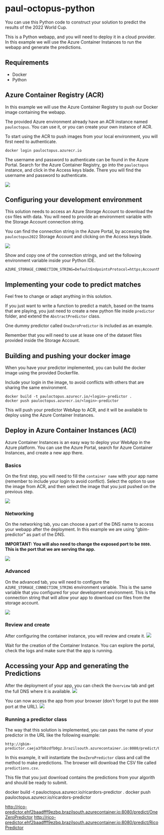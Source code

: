 # paul-octopus-python

You can use this Python code to construct your solution to predict the results of the 2022 World Cup.

This is a Python webapp, and you will need to deploy it in a cloud provider.
In this example we will use the Azure Container Instances to run the webapp and generate the predictions.

## Requirements
- Docker
- Python

## Azure Container Registry (ACR)
In this example we will use the Azure Container Registry to push our Docker image containing the webapp.

The provided Azure environment already have an ACR instance named `pauloctopus`.
You can use it, or you can create your own instance of ACR.

To start using the ACR to push images from your local environment, you will first need to authenticate.

```
docker login pauloctopus.azurecr.io
```

The username and password to authenticate can be found in the Azure Portal.
Search for the Azure Container Registry, go into the `pauloctopus` instance, and click in the Access keys blade.
There you will find the username and password to authenticate.

![](img/acr-access-keys.png)


## Configuring your development environment
This solution needs to access an Azure Storage Account to download the csv files with data.
You will need to provide an environment variable with the Storage Account connection string.

You can find the connection string in the Azure Portal, by accessing the `pauloctopus2022` Storage Account and clicking on the Access keys blade.

![](img/stacc-access-keys.png)

Show and copy one of the connection strings, and set the following environment variable inside your Python IDE.

```
AZURE_STORAGE_CONNECTION_STRING=DefaultEndpointsProtocol=https;AccountName=pauloctopus2022;AccountKey=xxxxxxx;EndpointSuffix=core.windows.net
```

## Implementing your code to predict matches
Feel free to change or adapt anything in this solution.

If you just want to write a function to predict a match, based on the teams that are playing, you just need to create a new python file inside `predictor` folder, and extend the `AbstractPredictor` class.

One dummy predictor called `OneZeroPredictor` is included as an example.

Remember that you will need to use at lease one of the dataset files provided inside the Storage Account.


## Building and pushing your docker image
When you have your predictor implemented, you can build the docker image using the provided Dockerfile.

Include your login in the image, to avoid conflicts with others that are sharing the same environment.
```
docker build -t pauloctopus.azurecr.io/<login>-predictor .
docker push pauloctopus.azurecr.io/<login>-predictor
```

This will push your predictor WebApp to ACR, and it will be available to deploy using the Azure Container Instances.

## Deploy in Azure Container Instances (ACI)
Azure Container Instances is an easy way to deploy your WebApp in the Azure platform.
You can use the Azure Portal, search for Azure Container Instances, and create a new app there.

### Basics
On the first step, you will need to fill the `container name` with your app name (remember to include your login to avoid conflict).
Select the option to use the image from ACR, and then select the image that you just pushed on the previous step.

![](img/aci-basics.png)

### Networking
On the networking tab, you can choose a part of the DNS name to access your webapp after the deployment.
In this example we are using "gbim-predictor" as part of the DNS.

**IMPORTANT: You will also need to change the exposed port to be `8080`. This is the port that we are serving the app.** 

![](img/aci-networking.png)

### Advanced
On the advanced tab, you will need to configure the `AZURE_STORAGE_CONNECTION_STRING` environment variable.
This is the same variable that you configured for your development environment.
This is the connection string that will allow your app to download csv files from the storage account. 

![](img/aci-advanced.png)

### Review and create
After configuring the container instance, you will review and create it.
![](img/aci-review.png)

Wait for the creation of the Container Instance. You can explore the portal, check the logs and make sure that the app is running. 

## Accessing your App and generating the Predictions
After the deployment of your app, you can check the `Overview` tab and get the full DNS where it is available.
![](img/aci-created.png)

You can now access the app from your browser (don't forget to put the `8080` port at the URL).
![](img/app-root.png)

### Running a predictor class
The way that this solution is implemented, you can pass the name of your predictor in the URL like the following example:
```
http://gbim-predictor.caeja3fbbzdfb0gz.brazilsouth.azurecontainer.io:8080/predict/OneZeroPredictor
```

In this example, it will instantiate the `OneZeroPredictor` class and call the method to make predictions.
The browser will download the CSV file called `predictions.csv`.

This file that you just download contains the predictions from your algorith and should be ready to submit.

docker build -t pauloctopus.azurecr.io/ricardors-predictor .
docker push pauloctopus.azurecr.io/ricardors-predictor

http://rico-predictor.ehf2baadfff9ezbq.brazilsouth.azurecontainer.io:8080/predict/OneZeroPredictor
http://rico-predictor.ehf2baadfff9ezbq.brazilsouth.azurecontainer.io:8080/predict/RicoPredictor